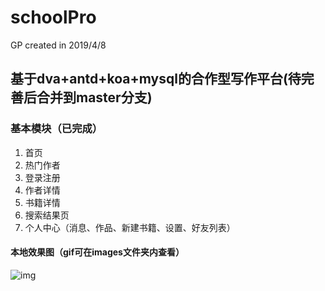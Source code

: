 # schoolPro
GP created in 2019/4/8
## 基于dva+antd+koa+mysql的合作型写作平台(待完善后合并到master分支)
### 基本模块（已完成）
1. 首页 
2. 热门作者 
3. 登录注册
4. 作者详情
5. 书籍详情
6. 搜索结果页
7. 个人中心（消息、作品、新建书籍、设置、好友列表）
#### 本地效果图（gif可在images文件夹内查看）
![img](images/view.gif)
